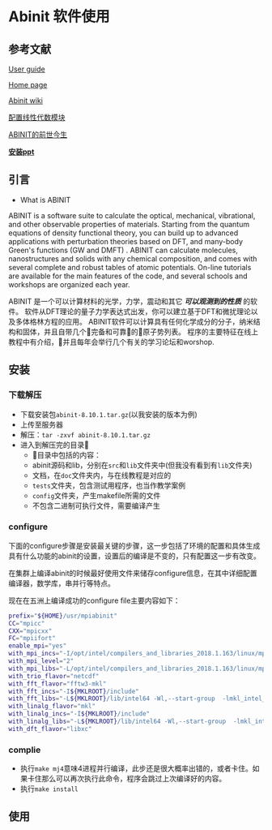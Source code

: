 # Abinit 软件使用

## 参考文献

[User guide](https://docs.abinit.org/)

[Home page](https://www.abinit.org/)

[Abinit wiki](https://wiki.abinit.org/doku.php)

[配置线性代数模块](https://wiki.abinit.org/doku.php?id=build:linear_algebra)

[ABINIT的前世今生](http://muchong.com/html/200812/1082565.html)

[**安装ppt**](https://wiki.abinit.org/lib/exe/fetch.php?media=build:installing-abinit.pdf)

## 引言

* What is ABINIT

ABINIT is a software suite to calculate the optical, mechanical, vibrational, and other observable properties of materials. Starting from the quantum equations of density functional theory, you can build up to advanced applications with perturbation theories based on DFT, and many-body Green's functions (GW and DMFT) .
ABINIT can calculate molecules, nanostructures and solids with any chemical composition, and comes with several complete and robust tables of atomic potentials.
On-line tutorials are available for the main features of the code, and several schools and workshops are organized each year.

ABINIT 是一个可以计算材料的光学，力学，震动和其它 ***可以观测到的性质*** 的软件。
软件从DFT理论的量子力学表达式出发，你可以建立基于DFT和微扰理论以及多体格林方程的应用。
ABINIT软件可以计算具有任何化学成分的分子，纳米结构和固体，并且自带几个完备和可靠的原子势列表。
程序的主要特征在线上教程中有介绍，并且每年会举行几个有关的学习论坛和worshop.

## 安装

### 下载解压

* 下载安装包`abinit-8.10.1.tar.gz`(以我安装的版本为例)
* 上传至服务器
* 解压：`tar -zxvf abinit-8.10.1.tar.gz`
* 进入到解压完的目录
  * 目录中包括的内容：
  * abinit源码和lib，分别在`src`和`lib`文件夹中(但我没有看到有`lib`文件夹)
  * 文档，在`doc`文件夹内，与在线教程是对应的
  * `tests`文件夹，包含测试用程序，也当作教学案例
  * `config`文件夹，产生makefile所需的文件
  * 不包含二进制可执行文件，需要编译产生

### **configure**

下面的configure步骤是安装最关键的步骤，这一步包括了环境的配置和具体生成具有什么功能的abinit的设置，设置后的编译是不变的，只有配置这一步有改变。

在集群上编译abinit的时候最好使用文件来储存configure信息，在其中详细配置编译器，数学库，串并行等特点。

现在在五洲上编译成功的configure file主要内容如下：

```bash
prefix="${HOME}/usr/mpiabinit"
CC="mpicc"
CXX="mpicxx"
FC="mpiifort"
enable_mpi="yes"
with_mpi_incs="-I/opt/intel/compilers_and_libraries_2018.1.163/linux/mpi/include64"
with_mpi_level="2"
with_mpi_libs="-L/opt/intel/compilers_and_libraries_2018.1.163/linux/mpi/lib64 -lmpi"
with_trio_flavor="netcdf"
with_fft_flavor="fftw3-mkl"
with_fft_incs="-I${MKLROOT}/include"
with_fft_libs="-L${MKLROOT}/lib/intel64 -Wl,--start-group  -lmkl_intel_lp64 -lmkl_sequential -lmkl_core -Wl,--end-group -lpthread -lm -ldl"
with_linalg_flavor="mkl"
with_linalg_incs="-I${MKLROOT}/include"
with_linalg_libs="-L${MKLROOT}/lib/intel64 -Wl,--start-group  -lmkl_intel_lp64 -lmkl_sequential -lmkl_core -Wl,--end-group -lpthread -lm -ldl"
with_dft_flavor="libxc"
```

### complie

* 执行`make mj4`意味4进程并行编译，此步还是很大概率出错的，或者卡住。如果卡住那么可以再次执行此命令，程序会跳过上次编译好的内容。
* 执行`make install`

## 使用

